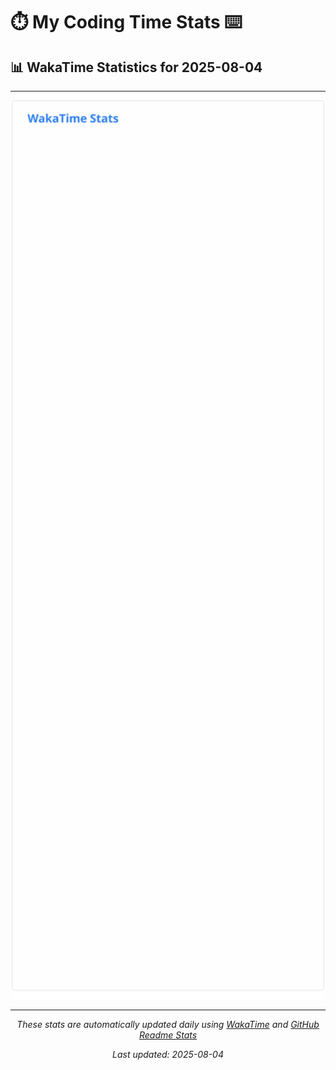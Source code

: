 # ⏱️ My Coding Time Stats ⌨️

## 📊 WakaTime Statistics for 2025-08-04

---

<div align="center">

<img src="./images/wakatime-stats-2025-08-04.svg" alt="WakaTime Stats" width="500">

</div>

---

<div align="center">

*These stats are automatically updated daily using [WakaTime](https://wakatime.com) and [GitHub Readme Stats](https://github.com/anuraghazra/github-readme-stats)*

*Last updated: 2025-08-04*
</div>
